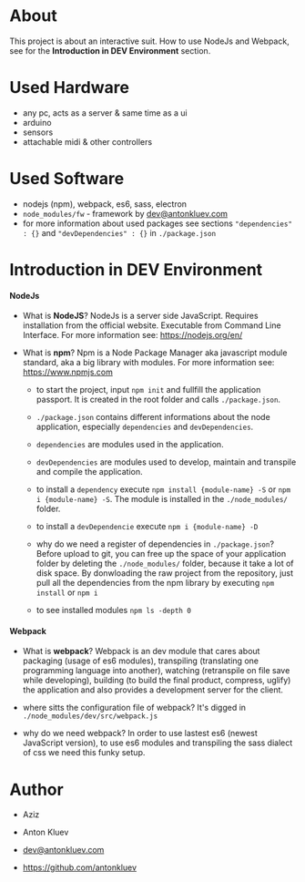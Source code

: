 

# About

This project is about an interactive suit. How to use NodeJs and Webpack, see for the __Introduction in DEV Environment__ section.

# Used Hardware
- any pc, acts as a server & same time as a ui
- arduino
- sensors
- attachable midi & other controllers

# Used Software
- nodejs (npm), webpack, es6, sass, electron
- `node_modules/fw` - framework by dev@antonkluev.com
- for more information about used packages see sections `"dependencies" : {}` and `"devDependencies" : {}` in `./package.json`


# Introduction in DEV Environment

#### NodeJs

- What is __NodeJS__? NodeJs is a server side JavaScript. Requires installation from the official website. Executable from Command Line Interface. For more information see: https://nodejs.org/en/

- What is __npm__? Npm is a Node Package Manager aka javascript module standard, aka a big library with modules. For more information see: https://www.npmjs.com

	- to start the project, input `npm init` and fullfill the application passport. It is created in the root folder and calls `./package.json`.
	
	- `./package.json` contains different informations about the node application, especially `dependencies` and `devDependencies`.
	
	- `dependencies` are modules used in the application.
	
	- `devDependencies` are modules used to develop, maintain and transpile and compile the application.
	
	- to install a `dependency` execute `npm install {module-name} -S` or `npm i {module-name} -S`. The module is installed in the `./node_modules/` folder.
	
	- to install a `devDependencie` execute `npm i {module-name} -D` 
	
	- why do we need a register of dependencies in `./package.json`? Before upload to git, you can free up the space of your application folder by deleting the `./node_modules/` folder, because it take a lot of disk space. By donwloading the raw project from the repository, just pull all the dependencies from the npm library by executing `npm install` or `npm i` 
	
	- to see installed modules `npm ls -depth 0`

#### Webpack

- What is __webpack__? Webpack is an dev module that cares about packaging (usage of es6 modules), transpiling (translating one programming language into another), watching (retranspile on file save while developing), building (to build the final product, compress, uglify) the application and also provides a development server for the client.

- where sitts the configuration file of webpack? It's digged in `./node_modules/dev/src/webpack.js`

- why do we need webpack? In order to use lastest es6 (newest JavaScript version), to use es6 modules and transpiling the sass dialect of css we need this funky setup.

# Author
- Aziz 

- Anton Kluev
- dev@antonkluev.com
- https://github.com/antonkluev



